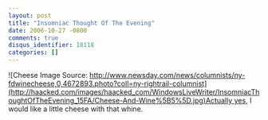 ```yaml
---
layout: post
title: "Insomniac Thought Of The Evening"
date: 2006-10-27 -0800
comments: true
disqus_identifier: 18118
categories: []
---
```

![Cheese Image Source:
http://www.newsday.com/news/columnists/ny-fdwinecheese,0,4672893.photo?coll=ny-rightrail-columnist](http://haacked.com/images/haacked_com/WindowsLiveWriter/InsomniacThoughtOfTheEvening_15FA/Cheese-And-Wine%5B5%5D.jpg)Actually yes,
I would like a little cheese with that whine.

